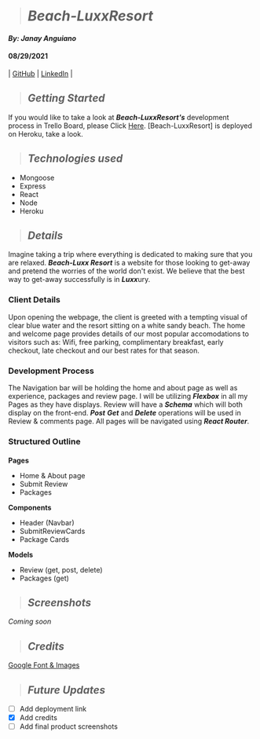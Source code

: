 ># ***Beach-LuxxResort***

#### *By: Janay Anguiano*

#### 08/29/2021

| [GitHub](https://github.com/Jangui92) | [LinkedIn](https://www.linkedin.com/in/janay-anguiano-778717215/) |


>## *Getting Started*
If you would like to take a look at ***Beach-LuxxResort's*** development process in Trello Board, please Click [Here](https://trello.com/b/yx2LuSLt/beach-resort). [Beach-LuxxResort] is deployed on Heroku, take a look.


> ## *Technologies used*
- Mongoose
- Express
- React
- Node
- Heroku


>## *Details* 
Imagine taking a trip where everything is dedicated to making sure that you are relaxed. ***Beach-Luxx Resort*** is a website for those looking to get-away and pretend the worries of the world don't exist. We believe that the best way to get-away successfully is in ***Luxx***ury. 
### Client Details
Upon opening the webpage, the client is greeted with a tempting visual of clear blue water and the resort sitting on a white sandy beach. The home and welcome page provides details of our most popular accomodations to visitors such as: Wifi, free parking, complimentary breakfast, early checkout, late checkout and our best rates for that season.

### Development Process
The Navigation bar will be holding the home and about page as well as experience, packages and review page. I will be utilizing ***Flexbox*** in all my Pages as they have displays. Review will have a ***Schema*** which will both display on the front-end. ***Post*** ***Get*** and ***Delete*** operations will be used in Review & comments page. All pages will be navigated using ***React Router***.

### Structured Outline
####
**Pages**
- Home & About page
- Submit Review
- Packages 


**Components**

- Header (Navbar)
- SubmitReviewCards
- Package Cards

**Models**
- Review (get, post, delete)
- Packages (get)


>## *Screenshots*
*Coming soon*


>## *Credits*
[Google Font & Images](Google.com)

>## *Future Updates*
- [ ] Add deployment link
- [x] Add credits
- [ ] Add final product screenshots